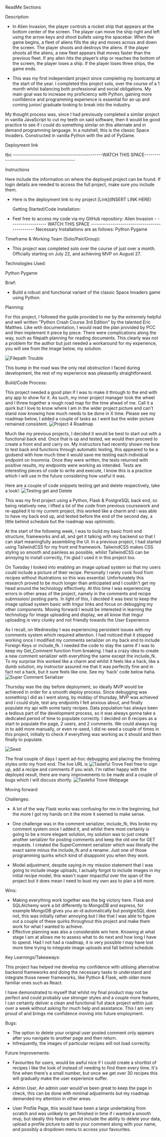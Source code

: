 ReadMe Sections

Description

- In Alien Invasion, the player controls a rocket ship that appears
  at the bottom center of the screen. The player can move the
  ship right and left using the arrow keys and shoot bullets using
  the spacebar. When the game begins, a fleet of aliens fills the
  sky and moves across and down the screen. The player shoots
  and destroys the aliens. If the player shoots all the aliens, a new
  fleet appears that moves faster than the previous fleet. If any
  alien hits the player’s ship or reaches the bottom of the screen,
  the player loses a ship. If the player loses three ships, the game
  ends.

- This was my first independant project since completing my bootcamp at the start of the year. I completed this project solo, over the course of a 1 month whilst balancing both professional and social obligations.
  My main goal was to increase my proficiency with Python, gaining more confidence and programming experience is essential for an up and coming junior/ graduate looking to break into the industry.

My thought process was, since I had previously completed a similar project in vanilla JavaScript to cut my teeth on said software, then it would be good practice to see if i could do something similar on this alternate and in demand programming language.
In a nutshell, this is the classic Space Invaders. Constructed in vanilla Python with the aid of PyGame.

Deployment link

tbc ---------------------------------------------WATCH THIS SPACE-------------------------------------------

Instructions

Here include the information on where the deployed project can be found. If login details are needed to access the full project, make sure you include them.

- Here is the deployment link to my project
  [Link](INSERT LINK HERE)

  Getting Started/Code Installation:

- Feel free to access my code via my GitHub repository:
  Alien Invasion - ------------------ WATCH THIS SPACE ----------------------------------------------
  Necessary Installations are as follows:
  Python
  Pygame

Timeframe & Working Team (Solo/Pair/Group):

- This project was completed solo over the course of just over a month.
  Officially starting on July 22, and achieving MVP on August 27.

Technologies Used:

Python
Pygame

Brief:

- Build a robust and functional variant of the classic Space Invaders game using Python.

Planning:

For this project, I followed the guide provided to me by the extremely helpful and well written "Python Crash Course 3rd Edition" by the talented Eric Matthes. Like with documentation, I would read the plan provided by PCC and then implement it piece by piece.
There were complications along the way, such as filepath planning for reading documents.
This clearly was not a problem for the author but just needed a workaround for my experience, you will see from the image below, my solution.

![Filepath Trouble](-----------------------------------------------------------------------------------------)

This bump in the road was the only real obstruction I faced during development, the rest of my experience was pleasantly straightforward.

Build/Code Process:

This project needed a good plan if I was to make it through to the end with any app to show for it. As such, my inner project manager took the wheel and I threw together a rough road map for the time ahead of me. Call it a quirk but I love to know where I am in the wider project picture and can't stand now knowing how much needs to be done in X time.
Please see my roadmap below, I added a couple of tasks as I went but the wider picture remained consistent.
![Project 4 Roadmap](https://i.imgur.com/JosN2xk.png)

Much like my previous projects, I decided it would be best to start out with a functional back end. Once that is up and tested, we would then proceed to create a front end and carry on.
My instructors had recently shown me how to test back end functions through automatic testing, this appeared to be a godsend with how much time it would save me testing each individual endpoint on Insomnia.
Once they were written, the tests returned with positive results, my endpoints were working as intended.
Tests are interesting pieces of code to write and execute, I know this is a practice which I will use in the future considering how useful it was.

Here are a couple of code snippets testing get and delete respectively, take a look!:
![Testing get and Delete](https://i.imgur.com/5xzZ1YS.png)

This was my first project using a Python, Flask & PostgreSQL back end, so being relatively new, i lifted a lot of the code from previous coursework and re-applied it to my current project, this worked like a charm and i was able to have my back end up, and tested before the end of the second day, a little behind schedule but the roadmap was optimistic.

At the start of the following week, I was to build my basic front end structure, frameworks and all, and get it talking with my backend so that I can start meaningfully assembling the UI.
In a previous project, I had started using TailwindCSS for my front end framework. TailwindCSS makes CSS styling so smooth and painless as possible, whilst TailwindCSS can be annoying to install correctly, I'm glad I used it in this project too.

On Tuesday I looked into enabling an image upload system so that my users could include a picture of their recipe.
Personally I rarely cook food from recipes without illustrations so this was essential.
Unfortunately this research proved to be much longer than anticipated and I couldn't get my head around the technology effectively.
At this time I was experiencing errors in other areas of the project, namely in the comments and recipe submission/ posting parts. In light of this, I decided it was best to keep the image upload system basic with Imgur links and focus on debugging my other components.
Moving forward I would be interested in learning the technology for image uploading and display, we all know that Imgur uploading is very clunky and not friendly towards the User Experience.

As I recall, on Wednesday I was experiencing persistent issues with my comments system which required attention. I had noticed that it stopped working once I modified my comments serializer on my back end to include Foreign Keys or include_fk. I needed the code to stay the same if I was to keep my Get_Comment function from breaking. I had a crazy idea to create a new comment serializer with everything the same except the include_fk. To my surprise this worked like a charm and whilst it feels like a hack, like a dumb solution, my instructor assured me that it was perfectly fine and in fact not a hack, but it sure feels like one.
See my 'hack' code below haha.
![Super Comment Serializer](https://i.imgur.com/22jV6NY.png)

Thursday was the day before deployment, so ideally MVP would be achieved in order for a smooth deploy process.
Since debugging was something I did as I went along, by midday of thursday, MVP was achieved and I could style, test any endpoints I felt anxious about, and finally populate my api with some tasty recipes.
Data population has always been a tedious part of the development process, so it was always gonna take a dedicated period of time to populate correctly. I decided on 8 recipes as a start to populate the page, 2 users, and 2 comments. We could always log in to add more manually, or even re-seed, I did re-seed a couple of times in this project, initially to check if everything was working as it should and then finally to populate.

![Seed](https://i.imgur.com/RWt8jEV.png)

The final couple of days I spent ad-hoc debugging and placing the finishing styles onto my front end.
The live URL is ![Tasteful Trove](https://main--tasteful-trove.netlify.app/)
Feel free to sign up, add a recipe and comments if you wish. I'm rather happy with the deployed result, there are many improvements to be made and a couple of bugs which I will discuss shortly.
![Tasteful Trove Webpage](https://i.imgur.com/yxnY0om.png)

Moving forward

Challenges:

- A lot of the way Flask works was confusing for me in the beginning, but the more I got my hands on it the more it seemed to make sense.

- One challenge was in the comment serializer, include_fk, this broke my comment system once I added it, and whilst there most certainly is going to be a more elegant solution, my solution was to just create another serializer for posting comments and keep the old one for GET requests. I created the SuperComment serializer which was literally the exact same minus the include_fk and a rename. Just one of those programming quirks which kind of disappoint you when they work.

- Model adjustment, despite saying in my mission statement that I was going to include image uploads, I actually forgot to include images in my initial recipe model, this wasn't super impactful over the span of the project but it does mean I need to bust my own ass to plan a bit more.

Wins:

- Making everything work together was the big victory here. Flask and SQLAlchemy work a bit differently to MongoDB and express, for example MongoDB gives you an id automatically but postgreSQL does not, this was initially rather annoying but I like that I was able to figure out a couple of these quirks throughout this project and make them work for what I wanted to achieve.
- Effective planning was also a considerable win here. Knowing at what stage I am at allows me to assess what to do next and how long I have to spend. Had I not had a roadmap, it is very possible I may have lost more time trying to integrate image uploads and fall behind schedule.

Key Learnings/Takeaways:

This project has helped me develop my confidence with utilising alternative backend frameworks and doing the necessary tasks to understand and integrate those newer frameworks, like Python & Flask, with older more familiar ones such as React.

I have demonstrated to myself that whilst my final product may not be perfect and could probably use stronger styles and a couple more features, I can certainly deliver a clean and functional full stack project within just over a week without asking for much help and assistance. This I am very proud of and brings me confidence moving into future employment.

Bugs:

- The option to delete your original user posted comment only appears after you navigate to another page and then return.
- Infrequently, the images of particular recipes will not load correctly.

Future Improvements:

- Favourites for users, would be awful nice if I could create a shortlist of recipes I like the look of instead of needing to find them every time. It's fine when there's a small number, but once we get over 30 recipes this will gradually make the user experience suffer.

- Admin User, An admin user would've been great to keep the page in check, this can be done with minimal adjustments but my roadmap demanded my attention in other areas.

- User Profile Page, this would have been a large undertaking from scratch and was unlikely to get finished in time if i wanted a smooth mvp, but ideally this feature would include the ability to delete your data, upload a profile picture to add to your comment along with your name, and possibly a dropdown menu to access your favourites.
